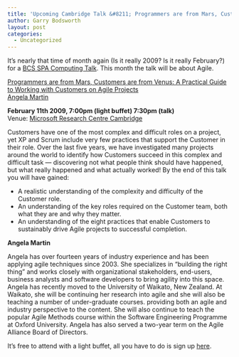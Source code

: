 ```yaml
---
title: 'Upcoming Cambridge Talk &#8211; Programmers are from Mars, Customers are from Venus'
author: Garry Bodsworth
layout: post
categories:
  - Uncategorized
---
```

It&#8217;s nearly that time of month again (Is it really 2009? Is it really February?) for a [BCS SPA Computing Talk][1]. This month the talk will be about Agile.

[Programmers are from Mars, Customers are from Venus: A Practical Guide to Working with Customers on Agile Projects ][2]  
[Angela Martin][3]

**February 11th 2009, 7:00pm (light buffet) 7:30pm (talk)**  
Venue: [Microsoft Research Centre Cambridge][4]

Customers have one of the most complex and difficult roles on a project, yet XP and Scrum include very few practices that support the Customer in their role. Over the last five years, we have investigated many projects around the world to identify how Customers succeed in this complex and difficult task — discovering not what people think should have happened, but what really happened and what actually worked! By the end of this talk you will have gained:

*   A realistic understanding of the complexity and difficulty of the Customer role.
*   An understanding of the key roles required on the Customer team, both what they are and why they matter.
*   An understanding of the eight practices that enable Customers to sustainably drive Agile projects to successful completion.

**Angela Martin**

Angela has over fourteen years of industry experience and has been applying agile techniques since 2003. She specializes in &#8220;building the right thing&#8221; and works closely with organizational stakeholders, end-users, business analysts and software developers to bring agility into this space. Angela has recently moved to the University of Waikato, New Zealand. At Waikato, she will be continuing her research into agile and she will also be teaching a number of under-graduate courses. providing both an agile and industry perspective to the content. She will also continue to teach the popular Agile Methods course within the Software Engineering Programme at Oxford University. Angela has also served a two-year term on the Agile Alliance Board of Directors. 

It&#8217;s free to attend with a light buffet, all you have to do is sign up [here][2].

 [1]: http://www.bcs-spa.org/cgi-bin/view/SPA/SpaCambridge
 [2]: http://www.bcs-spa.org/cgi-bin/view/SPA/APracticalGuidetoWorkingwithCustomersonAgileProjects
 [3]: http://www.martinitconsulting.com/agile/home.html
 [4]: http://www.bcs-spa.org/cgi-bin/view/SPA/MicrosoftResearchCentreCambridge